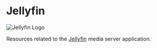 # Jellyfin

![Jellyfin Logo](https://upload.wikimedia.org/wikipedia/commons/thumb/f/f5/Jelly-banner-light.svg/250px-Jelly-banner-light.svg.png)

Resources related to the [Jellyfin](https://jellyfin.org/) media server application.